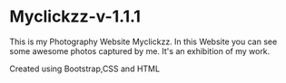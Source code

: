 # Myclickzz-v-1.1.1
This is my Photography Website Myclickzz. In this Website you can see some awesome photos captured by me. It's an exhibition of my work.

Created using Bootstrap,CSS and HTML
